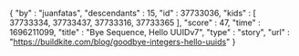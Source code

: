 {
  "by" : "juanfatas",
  "descendants" : 15,
  "id" : 37733036,
  "kids" : [ 37733334, 37733437, 37733316, 37733365 ],
  "score" : 47,
  "time" : 1696211099,
  "title" : "Bye Sequence, Hello UUIDv7",
  "type" : "story",
  "url" : "https://buildkite.com/blog/goodbye-integers-hello-uuids"
}
